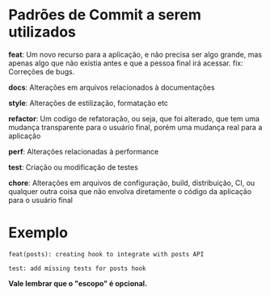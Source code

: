 # Padrões de Commit a serem utilizados

**feat**: Um novo recurso para a aplicação, e não precisa ser algo grande, mas apenas algo que não existia antes e que a pessoa final irá acessar.
fix: Correções de bugs.

**docs**: Alterações em arquivos relacionados à documentações

**style**: Alterações de estilização, formatação etc

**refactor**: Um codigo de refatoração, ou seja, que foi alterado, que tem uma mudança transparente para o usuário final, porém uma mudança real para a aplicação

**perf**: Alterações relacionadas à performance

**test**: Criação ou modificação de testes

**chore**: Alterações em arquivos de configuração, build, distribuição, CI, ou qualquer outra coisa que não envolva diretamente o código da aplicação para o usuário final

# Exemplo
`feat(posts): creating hook to integrate with posts API`

`test: add missing tests for posts hook`

**Vale lembrar que o "escopo" é opcional.**
